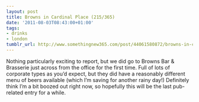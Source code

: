 ```yaml
---
layout: post
title: Browns in Cardinal Place (215/365)
date: '2011-08-03T08:43:00+01:00'
tags:
- drinks
- london
tumblr_url: http://www.somethingnew365.com/post/44061580872/browns-in-cardinal-place-215365
---
```

Nothing particularly exciting to report, but we did go to Browns Bar & Brasserie just across from the office for the first time. Full of lots of corporate types as you’d expect, but they did have a reasonably different menu of beers available (which I’m saving for another rainy day!)
Definitely think I’m a bit boozed out right now, so hopefully this will be the last pub-related entry for a while. 
